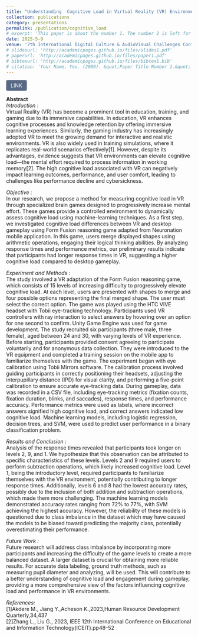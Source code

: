 ```yaml
---
title: "Understanding  Cognitive Load in Virtual Reality (VR) Environments: A Machine Learning Approach"
collection: publications
category: presentations
permalink: /publication/cognitive_load
# excerpt: 'This paper is about the number 1. The number 2 is left for future work.'
date: 2025-5-9 
venue: '7th International Digital Culture & AudioVisual Challenges Conference - Corfu, Greece' 
# slidesurl: 'http://academicpages.github.io/files/slides1.pdf'
# paperurl: 'http://academicpages.github.io/files/paper1.pdf'
# bibtexurl: 'http://academicpages.github.io/files/bibtex1.bib'
# citation: 'Your Name, You. (2009). &quot;Paper Title Number 1.&quot; <i>Journal 1</i>. 1(1).'
---
```

<a href="https://avarts.ionio.gr/dcac/2025/en/presentations/1772/" target="_blank" style="display: inline-block; padding: 6px 12px; background-color: #566883; color: white; text-decoration: none; border-radius: 4px;">LINK</a>

**Abstract**  
*Introduction* :  
 Virtual Reality (VR) has become a prominent tool in education, training, and gaming due to its immersive capabilities. In education, VR enhances cognitive processes and knowledge retention by offering immersive learning experiences. Similarly, the gaming industry has increasingly adopted VR to meet the growing demand for interactive and realistic environments. VR is also widely used in training simulations, where it replicates real-world scenarios effectively[1]. However, despite its advantages, evidence suggests that VR environments can elevate cognitive load—the mental effort required to process information in working memory[2]. The high cognitive load associated with VR can negatively impact learning outcomes, performance, and user comfort, leading to challenges like performance decline and cybersickness.  


*Objective :*  
In our research, we propose a method for measuring cognitive load in VR through specialized brain games designed to progressively increase mental effort. These games provide a controlled environment to dynamically assess cognitive load using machine-learning techniques. As a first step, we investigated cognitive load differences between VR and desktop gameplay using  Form Fusion reasoning game adapted from Neuronation mobile application. In this game, users merge displayed shapes using arithmetic operations, engaging their logical thinking abilities.  By analyzing response times and performance metrics, our preliminary results indicate that participants had longer response times in VR, suggesting a higher cognitive load compared to desktop gameplay.  

*Experiment and Methods :*  
The study involved a VR adaptation of the Form Fusion reasoning game, which consists of 15 levels of increasing difficulty to progressively elevate cognitive load. At each level, users are presented with shapes to merge and four possible options representing the final merged shape. The user must select the correct option. The game was played using the HTC VIVE headset with Tobii eye-tracking technology. Participants used VR controllers with ray interaction to select answers by hovering over an option for one second to confirm. Unity Game Engine was used for game development.
The study recruited six participants (three male, three female), aged between 24 and 30, with varying levels of VR experience. Before starting, participants provided consent agreeing to participate voluntarily and for anonymous data collection. They were introduced to the VR equipment and completed a training session on the mobile app to familiarize themselves with the game. The experiment began with eye calibration using Tobii Mirrors software. The calibration process involved guiding participants in correctly positioning their headsets, adjusting the interpupillary distance (IPD) for visual clarity, and performing a five-point calibration to ensure accurate eye-tracking data. During gameplay, data was recorded in a CSV file, including eye-tracking metrics (fixation counts, fixation duration, blinks, and saccades), response times, and performance accuracy.
Performance metrics were used as labels, where incorrect answers signified high cognitive load, and correct answers indicated low cognitive load. Machine learning models, including logistic regression, decision trees, and SVM, were used to predict user performance in a binary classification problem. 

*Results and Conclusion :*  
Analysis of the response times revealed that participants took longer on levels 2, 9, and 1. We hypothesize that this observation can be attributed to specific characteristics of these levels. Levels 2 and 9 required users to perform subtraction operations, which likely increased cognitive load. Level 1, being the introductory level, required participants to familiarize themselves with the VR environment, potentially contributing to longer response times. Additionally, levels 6 and 8 had the lowest accuracy rates, possibly due to the inclusion of both addition and subtraction operations, which made them more challenging. The machine learning models demonstrated accuracy rates ranging from 72% to 77%, with SVM achieving the highest accuracy. However, the reliability of these models is questioned due to class imbalance in the dataset which may have caused the models to be biased toward predicting the majority class, potentially overestimating their performance.

*Future Work :*  
Future research will address class imbalance by incorporating more participants and increasing the difficulty of the game levels to create a more balanced dataset. A larger dataset is crucial for obtaining more reliable results. For accurate data labeling, ground truth methods, such as measuring pupil diameter and analyzing, will be used. This will contribute to a better understanding of cognitive load and engagement during gameplay, providing a more comprehensive view of the factors influencing cognitive load and performance in VR environments.  
 

*References:*   
[1]Akdere M., Jiang Y.,Acheson K.,2023,Human Resource Development Quarterly,34,437  
[2]Zhang L., Liu G., 2023, IEEE 12th International Conference on Educational and Information Technology(ICEIT).pp48–52